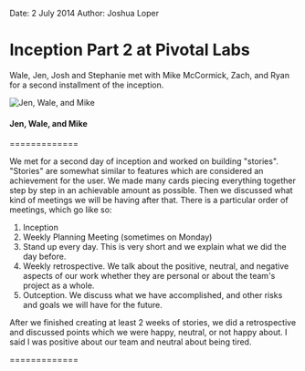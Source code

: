 Date: 2 July 2014
Author: Joshua Loper

# Inception Part 2 at Pivotal Labs

Wale, Jen, Josh and Stephanie met with Mike McCormick, Zach, and Ryan for a second installment of the inception.

![Jen, Wale, and Mike](/attachments/inceptionday2.jpg)
#### Jen, Wale, and Mike
=============

We met for a second day of inception and worked on building "stories".  "Stories" are somewhat similar to features which are considered an achievement for the user.  We made many cards piecing everything together step by step in an achievable amount as possible.  Then we discussed what kind of meetings we will be having after that.  There is a particular order of meetings, which go like so:
1. Inception
2. Weekly Planning Meeting (sometimes on Monday)
3. Stand up every day.  This is very short and we explain what we did the day before.
4. Weekly retrospective.  We talk about the positive, neutral, and negative aspects of our work whether they are personal or about the team's project as a whole.
5. Outception.  We discuss what we have accomplished, and other risks and goals we will have for the future.

After we finished creating at least 2 weeks of stories, we did a retrospective and discussed points which we were happy, neutral, or not happy about.  I said I was positive about our team and neutral about being tired.

=============
 